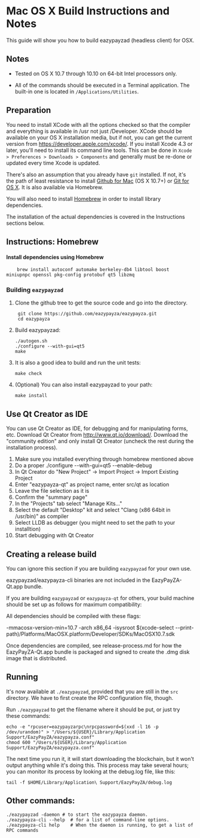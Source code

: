 Mac OS X Build Instructions and Notes
====================================
This guide will show you how to build eazypayzad (headless client) for OSX.

Notes
-----

* Tested on OS X 10.7 through 10.10 on 64-bit Intel processors only.

* All of the commands should be executed in a Terminal application. The
built-in one is located in `/Applications/Utilities`.

Preparation
-----------

You need to install XCode with all the options checked so that the compiler
and everything is available in /usr not just /Developer. XCode should be
available on your OS X installation media, but if not, you can get the
current version from https://developer.apple.com/xcode/. If you install
Xcode 4.3 or later, you'll need to install its command line tools. This can
be done in `Xcode > Preferences > Downloads > Components` and generally must
be re-done or updated every time Xcode is updated.

There's also an assumption that you already have `git` installed. If
not, it's the path of least resistance to install [Github for Mac](https://mac.github.com/)
(OS X 10.7+) or
[Git for OS X](https://code.google.com/p/git-osx-installer/). It is also
available via Homebrew.

You will also need to install [Homebrew](http://brew.sh) in order to install library
dependencies.

The installation of the actual dependencies is covered in the Instructions
sections below.

Instructions: Homebrew
----------------------

#### Install dependencies using Homebrew

        brew install autoconf automake berkeley-db4 libtool boost miniupnpc openssl pkg-config protobuf qt5 libzmq

### Building `eazypayzad`

1. Clone the github tree to get the source code and go into the directory.

        git clone https://github.com/eazypayza/eazypayza.git
        cd eazypayza

2.  Build eazypayzad:

        ./autogen.sh
        ./configure --with-gui=qt5
        make

3.  It is also a good idea to build and run the unit tests:

        make check

4.  (Optional) You can also install eazypayzad to your path:

        make install

Use Qt Creator as IDE
------------------------
You can use Qt Creator as IDE, for debugging and for manipulating forms, etc.
Download Qt Creator from http://www.qt.io/download/. Download the "community edition" and only install Qt Creator (uncheck the rest during the installation process).

1. Make sure you installed everything through homebrew mentioned above
2. Do a proper ./configure --with-gui=qt5 --enable-debug
3. In Qt Creator do "New Project" -> Import Project -> Import Existing Project
4. Enter "eazypayza-qt" as project name, enter src/qt as location
5. Leave the file selection as it is
6. Confirm the "summary page"
7. In the "Projects" tab select "Manage Kits..."
8. Select the default "Desktop" kit and select "Clang (x86 64bit in /usr/bin)" as compiler
9. Select LLDB as debugger (you might need to set the path to your installtion)
10. Start debugging with Qt Creator

Creating a release build
------------------------
You can ignore this section if you are building `eazypayzad` for your own use.

eazypayzad/eazypayza-cli binaries are not included in the EazyPayZA-Qt.app bundle.

If you are building `eazypayzad` or `eazypayza-qt` for others, your build machine should be set up
as follows for maximum compatibility:

All dependencies should be compiled with these flags:

 -mmacosx-version-min=10.7
 -arch x86_64
 -isysroot $(xcode-select --print-path)/Platforms/MacOSX.platform/Developer/SDKs/MacOSX10.7.sdk

Once dependencies are compiled, see release-process.md for how the EazyPayZA-Qt.app
bundle is packaged and signed to create the .dmg disk image that is distributed.

Running
-------

It's now available at `./eazypayzad`, provided that you are still in the `src`
directory. We have to first create the RPC configuration file, though.

Run `./eazypayzad` to get the filename where it should be put, or just try these
commands:

    echo -e "rpcuser=eazypayzarpc\nrpcpassword=$(xxd -l 16 -p /dev/urandom)" > "/Users/${USER}/Library/Application Support/EazyPayZA/eazypayza.conf"
    chmod 600 "/Users/${USER}/Library/Application Support/EazyPayZA/eazypayza.conf"

The next time you run it, it will start downloading the blockchain, but it won't
output anything while it's doing this. This process may take several hours;
you can monitor its process by looking at the debug.log file, like this:

    tail -f $HOME/Library/Application\ Support/EazyPayZA/debug.log

Other commands:
-------

    ./eazypayzad -daemon # to start the eazypayza daemon.
    ./eazypayza-cli --help  # for a list of command-line options.
    ./eazypayza-cli help    # When the daemon is running, to get a list of RPC commands
